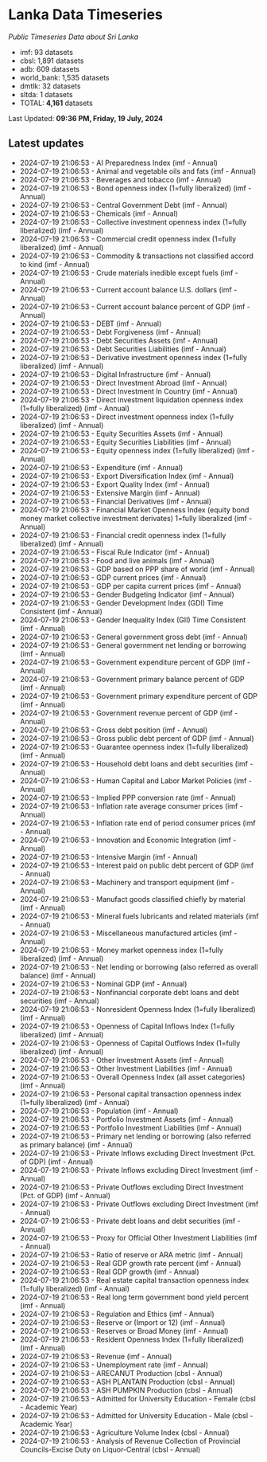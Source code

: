 # Lanka Data Timeseries
*Public Timeseries Data about Sri Lanka*

* imf: 93 datasets
* cbsl: 1,891 datasets
* adb: 609 datasets
* world_bank: 1,535 datasets
* dmtlk: 32 datasets
* sltda: 1 datasets
* TOTAL: **4,161** datasets

Last Updated: **09:36 PM, Friday, 19 July, 2024**

## Latest updates

* 2024-07-19 21:06:53 - AI Preparedness Index (imf - Annual)
* 2024-07-19 21:06:53 - Animal and vegetable oils and fats (imf - Annual)
* 2024-07-19 21:06:53 - Beverages and tobacco (imf - Annual)
* 2024-07-19 21:06:53 - Bond openness index (1=fully liberalized) (imf - Annual)
* 2024-07-19 21:06:53 - Central Government Debt (imf - Annual)
* 2024-07-19 21:06:53 - Chemicals (imf - Annual)
* 2024-07-19 21:06:53 - Collective investment openness index (1=fully liberalized) (imf - Annual)
* 2024-07-19 21:06:53 - Commercial credit openness index (1=fully liberalized) (imf - Annual)
* 2024-07-19 21:06:53 - Commodity & transactions not classified accord to kind (imf - Annual)
* 2024-07-19 21:06:53 - Crude materials inedible except fuels (imf - Annual)
* 2024-07-19 21:06:53 - Current account balance U.S. dollars (imf - Annual)
* 2024-07-19 21:06:53 - Current account balance percent of GDP (imf - Annual)
* 2024-07-19 21:06:53 - DEBT (imf - Annual)
* 2024-07-19 21:06:53 - Debt Forgiveness (imf - Annual)
* 2024-07-19 21:06:53 - Debt Securities Assets (imf - Annual)
* 2024-07-19 21:06:53 - Debt Securities Liabilities (imf - Annual)
* 2024-07-19 21:06:53 - Derivative investment openness index (1=fully liberalized) (imf - Annual)
* 2024-07-19 21:06:53 - Digital Infrastructure (imf - Annual)
* 2024-07-19 21:06:53 - Direct Investment Abroad (imf - Annual)
* 2024-07-19 21:06:53 - Direct Investment In Country (imf - Annual)
* 2024-07-19 21:06:53 - Direct investment liquidation openness index (1=fully liberalized) (imf - Annual)
* 2024-07-19 21:06:53 - Direct investment openness index (1=fully liberalized) (imf - Annual)
* 2024-07-19 21:06:53 - Equity Securities Assets (imf - Annual)
* 2024-07-19 21:06:53 - Equity Securities Liabilities (imf - Annual)
* 2024-07-19 21:06:53 - Equity openness index (1=fully liberalized) (imf - Annual)
* 2024-07-19 21:06:53 - Expenditure (imf - Annual)
* 2024-07-19 21:06:53 - Export Diversification Index (imf - Annual)
* 2024-07-19 21:06:53 - Export Quality Index (imf - Annual)
* 2024-07-19 21:06:53 - Extensive Margin (imf - Annual)
* 2024-07-19 21:06:53 - Financial Derivatives (imf - Annual)
* 2024-07-19 21:06:53 - Financial Market Openness Index (equity bond money market collective investment derivates) 1=fully liberalized (imf - Annual)
* 2024-07-19 21:06:53 - Financial credit openness index (1=fully liberalized) (imf - Annual)
* 2024-07-19 21:06:53 - Fiscal Rule Indicator (imf - Annual)
* 2024-07-19 21:06:53 - Food and live animals (imf - Annual)
* 2024-07-19 21:06:53 - GDP based on PPP share of world (imf - Annual)
* 2024-07-19 21:06:53 - GDP current prices (imf - Annual)
* 2024-07-19 21:06:53 - GDP per capita current prices (imf - Annual)
* 2024-07-19 21:06:53 - Gender Budgeting Indicator (imf - Annual)
* 2024-07-19 21:06:53 - Gender Development Index (GDI) Time Consistent (imf - Annual)
* 2024-07-19 21:06:53 - Gender Inequality Index (GII) Time Consistent (imf - Annual)
* 2024-07-19 21:06:53 - General government gross debt (imf - Annual)
* 2024-07-19 21:06:53 - General government net lending or borrowing (imf - Annual)
* 2024-07-19 21:06:53 - Government expenditure percent of GDP (imf - Annual)
* 2024-07-19 21:06:53 - Government primary balance percent of GDP (imf - Annual)
* 2024-07-19 21:06:53 - Government primary expenditure percent of GDP (imf - Annual)
* 2024-07-19 21:06:53 - Government revenue percent of GDP (imf - Annual)
* 2024-07-19 21:06:53 - Gross debt position (imf - Annual)
* 2024-07-19 21:06:53 - Gross public debt percent of GDP (imf - Annual)
* 2024-07-19 21:06:53 - Guarantee openness index (1=fully liberalized) (imf - Annual)
* 2024-07-19 21:06:53 - Household debt loans and debt securities (imf - Annual)
* 2024-07-19 21:06:53 - Human Capital and Labor Market Policies (imf - Annual)
* 2024-07-19 21:06:53 - Implied PPP conversion rate (imf - Annual)
* 2024-07-19 21:06:53 - Inflation rate average consumer prices (imf - Annual)
* 2024-07-19 21:06:53 - Inflation rate end of period consumer prices (imf - Annual)
* 2024-07-19 21:06:53 - Innovation and Economic Integration (imf - Annual)
* 2024-07-19 21:06:53 - Intensive Margin (imf - Annual)
* 2024-07-19 21:06:53 - Interest paid on public debt percent of GDP (imf - Annual)
* 2024-07-19 21:06:53 - Machinery and transport equipment (imf - Annual)
* 2024-07-19 21:06:53 - Manufact goods classified chiefly by material (imf - Annual)
* 2024-07-19 21:06:53 - Mineral fuels lubricants and related materials (imf - Annual)
* 2024-07-19 21:06:53 - Miscellaneous manufactured articles (imf - Annual)
* 2024-07-19 21:06:53 - Money market openness index (1=fully liberalized) (imf - Annual)
* 2024-07-19 21:06:53 - Net lending or borrowing (also referred as overall balance) (imf - Annual)
* 2024-07-19 21:06:53 - Nominal GDP (imf - Annual)
* 2024-07-19 21:06:53 - Nonfinancial corporate debt loans and debt securities (imf - Annual)
* 2024-07-19 21:06:53 - Nonresident Openness Index (1=fully liberalized) (imf - Annual)
* 2024-07-19 21:06:53 - Openness of Capital Inflows Index (1=fully liberalized) (imf - Annual)
* 2024-07-19 21:06:53 - Openness of Capital Outflows Index (1=fully liberalized) (imf - Annual)
* 2024-07-19 21:06:53 - Other Investment Assets (imf - Annual)
* 2024-07-19 21:06:53 - Other Investment Liabilities (imf - Annual)
* 2024-07-19 21:06:53 - Overall Openness Index (all asset categories) (imf - Annual)
* 2024-07-19 21:06:53 - Personal capital transaction openness index (1=fully liberalized) (imf - Annual)
* 2024-07-19 21:06:53 - Population (imf - Annual)
* 2024-07-19 21:06:53 - Portfolio Investment Assets (imf - Annual)
* 2024-07-19 21:06:53 - Portfolio Investment Liabilities (imf - Annual)
* 2024-07-19 21:06:53 - Primary net lending or borrowing (also referred as primary balance) (imf - Annual)
* 2024-07-19 21:06:53 - Private Inflows excluding Direct Investment (Pct. of GDP) (imf - Annual)
* 2024-07-19 21:06:53 - Private Inflows excluding Direct Investment (imf - Annual)
* 2024-07-19 21:06:53 - Private Outflows excluding Direct Investment (Pct. of GDP) (imf - Annual)
* 2024-07-19 21:06:53 - Private Outflows excluding Direct Investment (imf - Annual)
* 2024-07-19 21:06:53 - Private debt loans and debt securities (imf - Annual)
* 2024-07-19 21:06:53 - Proxy for Official Other Investment Liabilities (imf - Annual)
* 2024-07-19 21:06:53 - Ratio of reserve or ARA metric (imf - Annual)
* 2024-07-19 21:06:53 - Real GDP growth rate percent (imf - Annual)
* 2024-07-19 21:06:53 - Real GDP growth (imf - Annual)
* 2024-07-19 21:06:53 - Real estate capital transaction openness index (1=fully liberalized) (imf - Annual)
* 2024-07-19 21:06:53 - Real long term government bond yield percent (imf - Annual)
* 2024-07-19 21:06:53 - Regulation and Ethics (imf - Annual)
* 2024-07-19 21:06:53 - Reserve or (Import or 12) (imf - Annual)
* 2024-07-19 21:06:53 - Reserves or Broad Money (imf - Annual)
* 2024-07-19 21:06:53 - Resident Openness Index (1=fully liberalized) (imf - Annual)
* 2024-07-19 21:06:53 - Revenue (imf - Annual)
* 2024-07-19 21:06:53 - Unemployment rate (imf - Annual)
* 2024-07-19 21:06:53 - ARECANUT Production (cbsl - Annual)
* 2024-07-19 21:06:53 - ASH PLANTAIN Production (cbsl - Annual)
* 2024-07-19 21:06:53 - ASH PUMPKIN Production (cbsl - Annual)
* 2024-07-19 21:06:53 - Admitted for University Education - Female (cbsl - Academic Year)
* 2024-07-19 21:06:53 - Admitted for University Education - Male (cbsl - Academic Year)
* 2024-07-19 21:06:53 - Agriculture Volume Index (cbsl - Annual)
* 2024-07-19 21:06:53 - Analysis of Revenue Collection of Provincial Councils-Excise Duty on Liquor-Central (cbsl - Annual)
